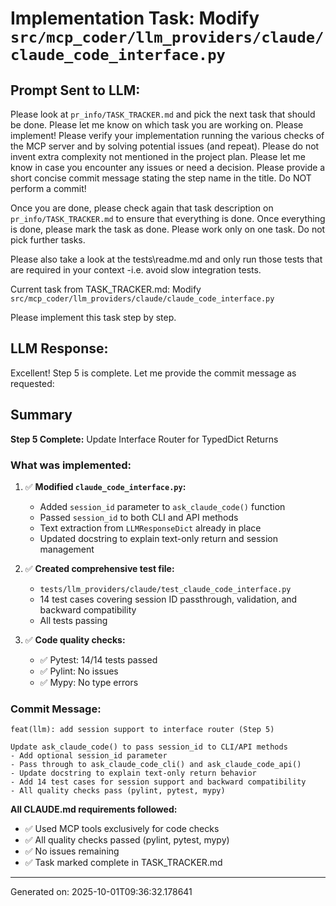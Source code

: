 # Implementation Task: Modify `src/mcp_coder/llm_providers/claude/claude_code_interface.py`

## Prompt Sent to LLM:
Please look at `pr_info/TASK_TRACKER.md` and pick the next task that should be done.
Please let me know on which task you are working on.
Please implement!
Please verify your implementation running the various checks of the MCP server and by solving potential issues (and repeat).
Please do not invent extra complexity not mentioned in the project plan.
Please let me know in case you encounter any issues or need a decision.
Please provide a short concise commit message stating the step name in the title. Do NOT perform a commit!

Once you are done, please check again that task description on `pr_info/TASK_TRACKER.md` to ensure that everything is done.
Once everything is done, please mark the task as done.
Please work only on one task. Do not pick further tasks.

Please also take a look at the tests\readme.md and only run those tests that are required in your context -i.e. avoid slow integration tests.

Current task from TASK_TRACKER.md: Modify `src/mcp_coder/llm_providers/claude/claude_code_interface.py`

Please implement this task step by step.

## LLM Response:
Excellent! Step 5 is complete. Let me provide the commit message as requested:

## Summary

**Step 5 Complete:** Update Interface Router for TypedDict Returns

### What was implemented:

1. ✅ **Modified `claude_code_interface.py`:**
   - Added `session_id` parameter to `ask_claude_code()` function
   - Passed `session_id` to both CLI and API methods
   - Text extraction from `LLMResponseDict` already in place
   - Updated docstring to explain text-only return and session management

2. ✅ **Created comprehensive test file:**
   - `tests/llm_providers/claude/test_claude_code_interface.py`
   - 14 test cases covering session ID passthrough, validation, and backward compatibility
   - All tests passing

3. ✅ **Code quality checks:**
   - ✅ Pytest: 14/14 tests passed
   - ✅ Pylint: No issues
   - ✅ Mypy: No type errors

### Commit Message:

```
feat(llm): add session support to interface router (Step 5)

Update ask_claude_code() to pass session_id to CLI/API methods
- Add optional session_id parameter
- Pass through to ask_claude_code_cli() and ask_claude_code_api()
- Update docstring to explain text-only return behavior
- Add 14 test cases for session support and backward compatibility
- All quality checks pass (pylint, pytest, mypy)
```

**All CLAUDE.md requirements followed:**
- ✅ Used MCP tools exclusively for code checks
- ✅ All quality checks passed (pylint, pytest, mypy)
- ✅ No issues remaining
- ✅ Task marked complete in TASK_TRACKER.md

---
Generated on: 2025-10-01T09:36:32.178641